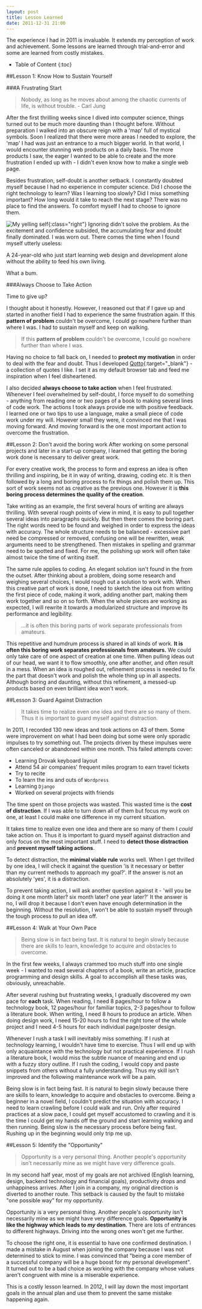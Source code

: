 ```yaml
---
layout: post
title: Lesson Learned
date: 2011-12-31 21:00
---
```

  The experience I had in 2011 is invaluable. It extends my perception of work and achievement. Some lessons are learned through trial-and-error and some are learned from costly mistakes.

* Table of Content
{:toc}

##Lesson 1: Know How to Sustain Yourself

###A Frustrating Start
  >Nobody, as long as he moves about among the chaotic currents of life, is without trouble. - Carl Jung

  After the first thrilling weeks since I dived into computer science, things turned out to be much more daunting than I thought before. Without preparation I walked into an obscure reign with a 'map' full of mystical symbols. Soon I realized that there were more areas I needed to explore, the 'map' I had was just an entrance to a much bigger world. In that world, I would encounter stunning web products on a daily basis. The more products I saw, the eager I wanted to be able to create and the more frustration I ended up with - I didn't even know how to make a single web page.

  Besides frustration, self-doubt is another setback. I constantly doubted myself because I had no experience in computer science. Did I choose the right technology to learn? Was I learning too slowly? Did I miss something important? How long would it take to reach the next stage? There was no place to find the answers. To comfort myself I had to choose to ignore them.

  ![My yelling self](/images/yelling.jpg){:class="right"}
  Ignoring didn't solve the problem. As the excitement and confidence subsided, the accumulating fear and doubt finally dominated. I was worn out. There comes the time when I found myself utterly useless:

  A 24-year-old who just start learning web design and development alone without the ability to feed his own living.

  What a bum.

###Always Choose to Take Action

  Time to give up?

  I thought about it honestly. However, I reasoned out that if I gave up and started in another field I had to experience the same frustration again. If this **pattern of problem** couldn't be overcome, I could go nowhere further than where I was. I had to sustain myself and keep on walking.

  >If this **pattern of problem** couldn't be overcome, I could go nowhere further than where I was.

  Having no choice to fall back on, I needed to **protect my motivation** in order to deal with the fear and doubt. Thus I developed [Qotto][link_to_qotto]{:target="_blank"} - a collection of quotes I like. I set it as my default browser tab and feed me inspiration when I feel disheartened.

  I also decided **always choose to take action** when I feel frustrated. Whenever I feel overwhelmed by self-doubt, I force myself to do something - anything from reading one or two pages of a book to making several lines of code work. The actions I took always provide me with positive feedback. I learned one or two tips to use a language, make a small piece of code work under my will. However small they were, it convinced me that I was moving forward. And moving forward is the one most important action to overcome the frustration.

##Lesson 2: Don't avoid the boring work
  After working on some personal projects and later in a start-up company, I learned that getting the boring work done is necessary to deliver great work.

  For every creative work, the process to form and express an idea is often thrilling and inspiring, be it in way of writing, drawing, coding etc. It is then followed by a long and boring process to fix things and polish them up. This sort of work seems not as creative as the previous one. However it is **this boring process determines the quality of the creation**.

  Take writing as an example, the first several hours of writing are always thrilling. With several rough points of view in mind, it is easy to pull together several ideas into paragraphs quickly. But then there comes the boring part. The right words need to be found and weighed in order to express the ideas with accuracy. The whole structure needs to be balanced - excessive part need be compressed or removed, confusing one will be rewritten, weak arguments need to be strengthened. Then mistakes in spelling and grammar need to be spotted and fixed. For me, the polishing up work will often take almost twice the time of writing itself.

  The same rule applies to coding. An elegant solution isn't found in the from the outset. After thinking about a problem, doing some research and weighing several choices, I would rough out a solution to work with. When this creative part of work is done, I need to sketch the idea out from writing the first piece of code, making it work, adding another part, making them work together and so on so forth. When the whole pieces are working as expected, I will rewrite it towards a modularized structure and improve its performance and legibility.

  >...it is often this boring parts of work separate professionals from amateurs.

  This repetitive and humdrum process is shared in all kinds of work. **It is often this boring work separates professionals from amateurs.** We could only take care of one aspect of creation at one time. When pulling ideas out of our head, we want it to flow smoothly, one after another, and often result in a mess. When an idea is roughed out, refinement process is needed to fix the part that doesn't work and polish the whole thing up in all aspects. Although boring and daunting, without this refinement, a messed-up products based on even brilliant idea won't work.

##Lesson 3: Guard Against Distraction
  >It takes time to realize even one idea and there are so many of them. Thus it is important to guard myself against distraction.

  In 2011, I recorded 130 new ideas and took actions on 43 of them. Some were improvement on what I had been doing but some were only sporadic impulses to try something out. The projects driven by these impulses were often canceled or abandoned within one month. This failed attempts cover:

  * Learning Drovak keyboard layout
  * Attend 54 air companies' frequent miles program to earn travel tickets
  * Try to recite <the old man and sea>
  * To learn the ins and outs of `Wordpress`
  * Learning `Django`
  * Worked on several projects with friends

  The time spent on those projects was wasted. This wasted time is the **cost of distraction**. If I was able to turn down all of them but focus my work on one, at least I could make one difference in my current situation.

  It takes time to realize even one idea and there are so many of them I *could* take action on. Thus it is important to guard myself against distraction and only focus on the most important stuff. I need to **detect those distraction** and **prevent myself taking actions**.

  To detect distraction, the **minimal viable rule** works well. When I get thrilled by one idea, I will check it against the question 'is it necessary or better than my current methods to approach my goal?'. If the answer is not an absolutely 'yes', it is a distraction.

  To prevent taking action, I will ask another question against it - 'will you be doing it one month later? six month later? one year later?' It the answer is no, I will drop it because I don't even have enough determination in the beginning. Without the resolution, I won't be able to sustain myself through the tough process to pull an idea off.

##Lesson 4: Walk at Your Own Pace
  >Being slow is in fact being fast. It is natural to begin slowly because there are skills to learn, knowledge to acquire and obstacles to overcome.

  In the first few weeks, I always crammed too much stuff into one single week - I wanted to read several chapters of a book, write an article, practice programming and design skills. A goal to accomplish all these tasks was, obviously, unreachable.

  After several rushing but frustrating weeks, I gradually discovered my own pace for **each** task. When reading, I need 8 pages/hour to follow a technology book, 12 pages/hour for familiar topics, 2-3 pages/hour to follow a literature book. When writing, I need 8 hours to produce an article. When doing design work, I need 15-20 hours to find the right tone of the whole project and I need 4-5 hours for each individual page/poster design.

  Whenever I rush a task I will inevitably miss something. If I rush at technology learning, I wouldn't have time to exercise. Thus I will end up with only acquaintance with the technology but not practical experience. If I rush a literature book, I would miss the subtle nuance of meaning and end up with a fuzzy story outline. If I rush the coding, I would copy and paste snippets from others without a fully understanding. Thus my skill isn't improved and the following maintenance work will be a pain.

  Being slow is in fact being fast. It is natural to begin slowly because there are skills to learn, knowledge to acquire and obstacles to overcome. Being a beginner in a novel field, I couldn't predict the situation with accuracy. I need to learn crawling before I could walk and run. Only after required practices at a slow pace, I could get myself accustomed to crawling and it is the time I could get my hands off the ground and start learning walking and then running. Being slow is the necessary process before being fast. Rushing up in the beginning would only trip me up.

##Lesson 5: Identify the "Opportunity"
  >Opportunity is a very personal thing. Another people's opportunity isn't necessarily mine as we might have very difference goals.

  In my second half year, most of my goals are not archived (English learning, design, backend technology and financial goals), productivity drops and unhappiness arrives. After I join in a company, my original direction is diverted to another route. This setback is caused by the fault to mistake "one possible way" for my opportunity.

  Opportunity is a very personal thing. Another people's opportunity isn't necessarily mine as we might have very difference goals. **Opportunity is like the highway which leads to *my* destination**. There are lots of entrances to different highways. Driving into the wrong ones won't get me further.

  To choose the right one, it is essential to have one confirmed destination. I made a mistake in August when joining the company because I was not determined to stick to mine. I was convinced that "being a core member of a successful company will be a huge boost for my personal development". It turned out to be a bad choice as working with the company whose values aren't congruent with mine is a miserable experience.

  This is a costly lesson learned. In 2012, I will lay down the most important goals in the annual plan and use them to prevent the same mistake happening again.

[link_to_qotto]: http://quote.yangchenyun.com "My Quotes"
[link_to_adult_learning]: http://ge.tt/3XTYjJg "Presentation about what hinders adult from learning"
